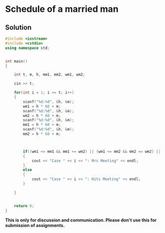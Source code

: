 # Schedule of a married man

## Solution

```c++
#include <iostream>
#include <cstdio>
using namespace std;


int main()
{

    int t, m, h, mm1, mm2, wm1, wm2;

    cin >> t;

    for(int i = 1; i <= t; i++)
    {
        scanf("%d:%d", &h, &m);
        wm1 = h * 60 + m;
        scanf("%d:%d", &h, &m);
        wm2 = h * 60 + m;
        scanf("%d:%d", &h, &m);
        mm1 = h * 60 + m;
        scanf("%d:%d", &h, &m);
        mm2 = h * 60 + m;



        if((wm1 <= mm1 && mm1 <= wm2) || (wm1 <= mm2 && mm2 <= wm2) || (mm1 <= wm1 && wm2 <= mm2))
        {
            cout << "Case " << i << ": Mrs Meeting" << endl;
        }
        else
        {
            cout << "Case " << i << ": Hits Meeting" << endl;
        }

    }


    return 0;
}

```


**This is only for discussion and communication. Please don't use this for submission of assignments.**